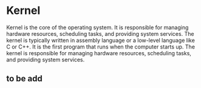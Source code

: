 # Kernel
Kernel is the core of the operating system. It is responsible for managing hardware resources, scheduling tasks, and providing system services. The kernel is typically written in assembly language or a low-level language like C or C++. It is the first program that runs when the computer starts up. The kernel is responsible for managing hardware resources, scheduling tasks, and providing system services.

## to be add